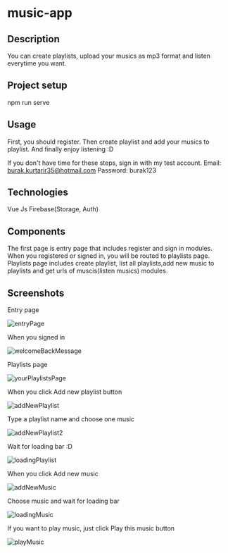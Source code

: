 # music-app

## Description

You can create playlists, upload your musics as mp3 format and listen everytime you want.

## Project setup

npm run serve

## Usage

First, you should register. 
Then create playlist and add your musics to playlist.
And finally enjoy listening :D

If you don't have time for these steps, sign in with my test account.
Email: burak.kurtarir35@hotmail.com
Password: burak123

## Technologies

Vue Js
Firebase(Storage, Auth)

## Components

The first page is entry page that includes register and sign in modules.
When you registered or signed in, you will be routed to playlists page.
Playlists page includes create playlist, list all playlists,add new music to playlists and 
get urls of muscis(listen musics) modules.

## Screenshots

Entry page

![entryPage](https://user-images.githubusercontent.com/46047252/62295099-0041db00-b475-11e9-9149-255828c8bb61.png)

When you signed in

![welcomeBackMessage](https://user-images.githubusercontent.com/46047252/62295148-1485d800-b475-11e9-80a5-f7a3c9467043.png)

Playlists page

![yourPlaylistsPage](https://user-images.githubusercontent.com/46047252/62295176-29fb0200-b475-11e9-8aa7-cc4e558667d7.png)

When you click Add new playlist button

![addNewPlaylist](https://user-images.githubusercontent.com/46047252/62295362-8827e500-b475-11e9-9533-a866ff5aab5b.png)

Type a playlist name and choose one music

![addNewPlaylist2](https://user-images.githubusercontent.com/46047252/62295381-983fc480-b475-11e9-8d53-421d64e3bcff.png)

Wait for loading bar :D

![loadingPlaylist](https://user-images.githubusercontent.com/46047252/62295472-cfae7100-b475-11e9-8489-bb25910d9cb5.png)

When you click Add new music

![addNewMusic](https://user-images.githubusercontent.com/46047252/62295537-f371b700-b475-11e9-843c-82ed3144d44b.png)

Choose music and wait for loading bar 

![loadingMusic](https://user-images.githubusercontent.com/46047252/62295573-097f7780-b476-11e9-855a-ff4c924bc1e2.png)

If you want to play music, just click Play this music button

![playMusic](https://user-images.githubusercontent.com/46047252/62295633-2d42bd80-b476-11e9-932a-a562403ffd7f.png)

